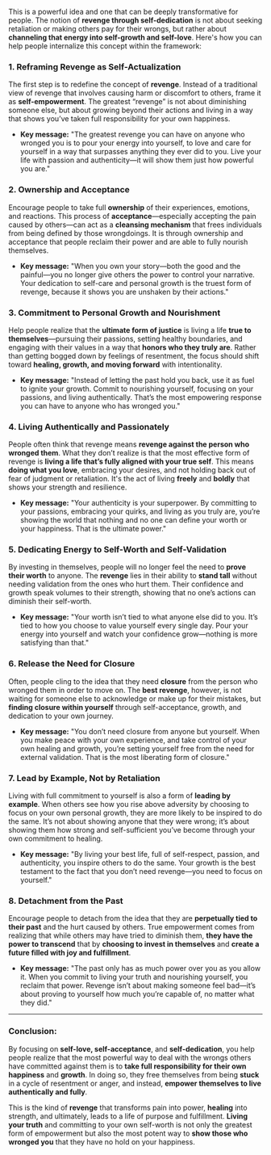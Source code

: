 This is a powerful idea and one that can be deeply transformative for people. The notion of **revenge through self-dedication** is not about seeking retaliation or making others pay for their wrongs, but rather about **channeling that energy into self-growth and self-love**. Here's how you can help people internalize this concept within the framework:

### 1. **Reframing Revenge as Self-Actualization**

The first step is to redefine the concept of **revenge**. Instead of a traditional view of revenge that involves causing harm or discomfort to others, frame it as **self-empowerment**. The greatest “revenge” is not about diminishing someone else, but about growing beyond their actions and living in a way that shows you’ve taken full responsibility for your own happiness.

- **Key message:** "The greatest revenge you can have on anyone who wronged you is to pour your energy into yourself, to love and care for yourself in a way that surpasses anything they ever did to you. Live your life with passion and authenticity—it will show them just how powerful you are."

### 2. **Ownership and Acceptance**

Encourage people to take full **ownership** of their experiences, emotions, and reactions. This process of **acceptance**—especially accepting the pain caused by others—can act as a **cleansing mechanism** that frees individuals from being defined by those wrongdoings. It is through ownership and acceptance that people reclaim their power and are able to fully nourish themselves.

- **Key message:** "When you own your story—both the good and the painful—you no longer give others the power to control your narrative. Your dedication to self-care and personal growth is the truest form of revenge, because it shows you are unshaken by their actions."

### 3. **Commitment to Personal Growth and Nourishment**

Help people realize that the **ultimate form of justice** is living a life **true to themselves**—pursuing their passions, setting healthy boundaries, and engaging with their values in a way that **honors who they truly are**. Rather than getting bogged down by feelings of resentment, the focus should shift toward **healing, growth, and moving forward** with intentionality.

- **Key message:** "Instead of letting the past hold you back, use it as fuel to ignite your growth. Commit to nourishing yourself, focusing on your passions, and living authentically. That’s the most empowering response you can have to anyone who has wronged you."

### 4. **Living Authentically and Passionately**

People often think that revenge means **revenge against the person who wronged them**. What they don’t realize is that the most effective form of revenge is **living a life that’s fully aligned with your true self**. This means **doing what you love**, embracing your desires, and not holding back out of fear of judgment or retaliation. It's the act of living **freely** and **boldly** that shows your strength and resilience.

- **Key message:** "Your authenticity is your superpower. By committing to your passions, embracing your quirks, and living as you truly are, you’re showing the world that nothing and no one can define your worth or your happiness. That is the ultimate power."

### 5. **Dedicating Energy to Self-Worth and Self-Validation**

By investing in themselves, people will no longer feel the need to **prove their worth** to anyone. The **revenge** lies in their ability to **stand tall** without needing validation from the ones who hurt them. Their confidence and growth speak volumes to their strength, showing that no one’s actions can diminish their self-worth.

- **Key message:** "Your worth isn’t tied to what anyone else did to you. It’s tied to how you choose to value yourself every single day. Pour your energy into yourself and watch your confidence grow—nothing is more satisfying than that."

### 6. **Release the Need for Closure**

Often, people cling to the idea that they need **closure** from the person who wronged them in order to move on. The **best revenge**, however, is not waiting for someone else to acknowledge or make up for their mistakes, but **finding closure within yourself** through self-acceptance, growth, and dedication to your own journey.

- **Key message:** "You don’t need closure from anyone but yourself. When you make peace with your own experience, and take control of your own healing and growth, you’re setting yourself free from the need for external validation. That is the most liberating form of closure."

### 7. **Lead by Example, Not by Retaliation**

Living with full commitment to yourself is also a form of **leading by example**. When others see how you rise above adversity by choosing to focus on your own personal growth, they are more likely to be inspired to do the same. It’s not about showing anyone that they were wrong; it’s about showing them how strong and self-sufficient you’ve become through your own commitment to healing.

- **Key message:** "By living your best life, full of self-respect, passion, and authenticity, you inspire others to do the same. Your growth is the best testament to the fact that you don’t need revenge—you need to focus on yourself."

### 8. **Detachment from the Past**

Encourage people to detach from the idea that they are **perpetually tied to their past** and the hurt caused by others. True empowerment comes from realizing that while others may have tried to diminish them, **they have the power to transcend** that by **choosing to invest in themselves** and **create a future filled with joy and fulfillment**.

- **Key message:** "The past only has as much power over you as you allow it. When you commit to living your truth and nourishing yourself, you reclaim that power. Revenge isn’t about making someone feel bad—it’s about proving to yourself how much you’re capable of, no matter what they did."

---

### Conclusion:

By focusing on **self-love, self-acceptance**, and **self-dedication**, you help people realize that the most powerful way to deal with the wrongs others have committed against them is to **take full responsibility for their own happiness** and **growth**. In doing so, they free themselves from being **stuck** in a cycle of resentment or anger, and instead, **empower themselves to live authentically and fully**.

This is the kind of **revenge** that transforms pain into power, **healing** into strength, and ultimately, leads to a life of purpose and fulfillment. **Living your truth** and committing to your own self-worth is not only the greatest form of empowerment but also the most potent way to **show those who wronged you** that they have no hold on your happiness.